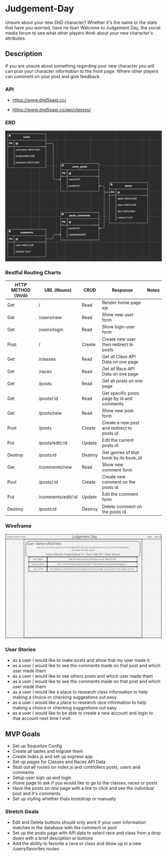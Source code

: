 # Judgement-Day

Unsure about your new DnD character? Whether it's the name or the stats that have you worried, have no fear! Welcome to Judgement Day, the social media forum to see what other players think about your new character's attributes.

## Description

If you are unsure about something regarding your new character you will can post your character information to the front page. Where other players can comment on your post and give feedback.

### API

- https://www.dnd5eapi.co/

- https://www.dnd5eapi.co/api/classes/

### ERD

![ERD Tables](/images/ERD.JPG)

### Restful Routing Charts

| HTTP METHOD (_Verb_) | URL (_Nouns_)      | CRUD    | Response                                   | Notes |
| -------------------- | ------------------ | ------- | ------------------------------------------ | ----- |
| Get                  | /                  | Read    | Render home page ejs                       |       |
| Get                  | /users/new         | Read    | Show new user form                         |       |
| Get                  | /users/login       | Read    | Show login user form                       |       |
| Post                 | /                  | Create  | Create new user then redirect to posts     |       |
| Get                  | /classes           | Read    | Get all Class API Data on one page         |       |
| Get                  | /races             | Read    | Get all Race API Data on one page          |       |
| Get                  | /posts             | Read    | Get all posts on one page                  |       |
| Get                  | /posts/:id         | Read    | Get specific posts page by id and comments |       |
| Get                  | /posts/new         | Read    | Show new post form                         |       |
| Post                 | /posts             | Create  | Create a new post and redirect to posts id |       |
| Put                  | /posts/edit/:id    | Update  | Edit the current posts id                  |       |
| Destroy              | /posts:id          | Destroy | Get genres of that book by its book_id     |       |
| Get                  | /comments/new      | Read    | Show new comment form                      |       |
| Post                 | /posts/:id         | Create  | Create new comment on the posts id         |       |
| Put                  | /comments/edit/:id | Update  | Edit the comment form                      |       |
| Destroy              | /posts:id          | Destroy | Delete comment on the posts id             |       |

### Wireframe

![ERD Tables](/images/WireframeJD.JPG)

### User Stories

- as a user I would like to make posts and show that my user made it
- as a user I would like to see the comments made on that post and which user made them
- as a user I would like to see others posts and which user made them
- as a user I would like to see the comments made on that post and which user made them
- as a user I would like a place to research class information to help making a choice or checking suggestions out easy
- as a user I would like a place to research race information to help making a choice or checking suggestions out easy
- as a user I would like to be able to create a new account and login to that account next time I visit

## MVP Goals

- Set up Sequelize Config
- Create all tables and migrate them
- Create Index.js and set up express app
- Set up pages for Classes and Races API Data
- Stub out all routes on index.js and controllers posts, users and comments
- Setup user sign up and login
- Home page to ask if you would like to go to the classes, races or posts
- Have the posts on one page with a link to click and see the individual post and it's comments
- Set up styling whether thats bootstrap or manually

### Stretch Goals

- Edit and Delete buttons should only work if your user information matches in the database with the comment or post
- Set up the posts page with API data to select race and class from a drop down with a brief desciption or buttons
- Add the ability to favorite a race or class and show up in a new /users/favorites routes
